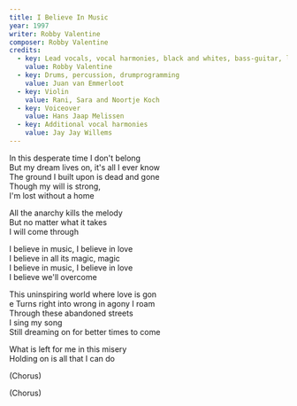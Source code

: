 ```yaml
---
title: I Believe In Music
year: 1997
writer: Robby Valentine
composer: Robby Valentine
credits:
  - key: Lead vocals, vocal harmonies, black and whites, bass-guitar, lead, harmonic, acoustic and rhythm guitars, vocoder, drum programming and other noises.
    value: Robby Valentine
  - key: Drums, percussion, drumprogramming
    value: Juan van Emmerloot
  - key: Violin
    value: Rani, Sara and Noortje Koch
  - key: Voiceover
    value: Hans Jaap Melissen
  - key: Additional vocal harmonies
    value: Jay Jay Willems
---
```


<p>In this desperate time I don't belong<br />
But my dream lives on, it's all I ever know<br />
The ground I built upon is dead and gone<br />
Though my will is strong,<br />
I'm lost without a home</p>

<p>All the anarchy kills the melody<br />
But no matter what it takes<br />
I will come through</p>

<p>I believe in music, I believe in love<br />
I believe in all its magic, magic<br />
I believe in music, I believe in love<br />
I believe we'll overcome</p>

<p>This uninspiring world where love is gon<br />e
Turns right into wrong in agony I roam<br />
Through these abandoned streets<br />
I sing my song<br />
Still dreaming on for better times to come</p>

<p>What is left for me in this misery<br />
Holding on is all that I can do</p>

<p>(Chorus)</p>

<p>(Chorus)</p>